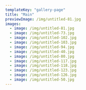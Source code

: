 ```yaml
---
templateKey: "gallery-page"
title: "Main"
previewImage: /img/untitled-81.jpg
images:
  - image: /img/untitled-81.jpg
  - image: /img/untitled-73.jpg
  - image: /img/untitled-102.jpg
  - image: /img/untitled-103.jpg
  - image: /img/untitled-94.jpg
  - image: /img/untitled-40.jpg
  - image: /img/untitled-80.jpg
  - image: /img/untitled-117.jpg
  - image: /img/untitled-118.jpg
  - image: /img/untitled-123.jpg
  - image: /img/untitled-126.jpg
  - image: /img/untitled-50.jpg
---
```

